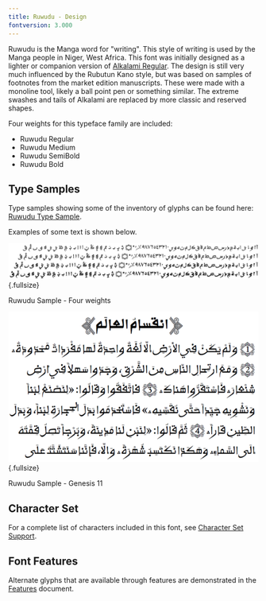 ```yaml
---
title: Ruwudu - Design
fontversion: 3.000
---
```


Ruwudu is the Manga word for "writing". This style of writing is used by the Manga people in Niger, West Africa. This font was initially designed as a lighter or companion version of [Alkalami Regular](https://software.sil.org/alkalami/). The design is still very much influenced by the Rubutun Kano style, but was based on samples of footnotes from the market edition manuscripts. These were made with a monoline tool, likely a ball point pen or something similar. The extreme swashes and tails of Alkalami are replaced by more classic and reserved shapes. 

Four weights for this typeface family are included:

- Ruwudu Regular
- Ruwudu Medium
- Ruwudu SemiBold
- Ruwudu Bold

## Type Samples

Type samples showing some of the inventory of glyphs can be found here: 
[Ruwudu Type Sample](sample.md).

Examples of some text is shown below. 

![Ruwudu Sample - Four weights](../assets/images/weights.png){.fullsize}
<!-- PRODUCT SITE IMAGE SRC https://software.sil.org/ruwudu/wp-content/uploads/sites/62/2023/02/weights.png -->
<figcaption>Ruwudu Sample - Four weights</figcaption>

![Ruwudu Sample - Genesis 11](../assets/images/RuwuduGen11-BoldRegular.png){.fullsize}
<!-- PRODUCT SITE IMAGE SRC https://software.sil.org/ruwudu/wp-content/uploads/sites/62/2023/02/RuwuduGen11-BoldRegular.png -->
<figcaption>Ruwudu Sample - Genesis 11</figcaption>



## Character Set

For a complete list of characters included in this font, see [Character Set Support](charset.md).

## Font Features

Alternate glyphs that are available through features are demonstrated in the [Features](features.md) document. 
